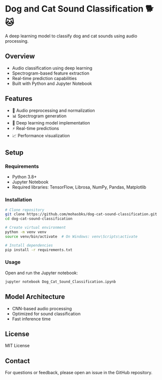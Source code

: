 # Dog and Cat Sound Classification 🐕 🐱

A deep learning model to classify dog and cat sounds using audio processing.

## Overview

- Audio classification using deep learning
- Spectrogram-based feature extraction
- Real-time prediction capabilities
- Built with Python and Jupyter Notebook

## Features

- 🎵 Audio preprocessing and normalization
- 📊 Spectrogram generation
- 🤖 Deep learning model implementation
- ⚡ Real-time predictions
- 📈 Performance visualization

## Setup

### Requirements
- Python 3.8+
- Jupyter Notebook
- Required libraries: TensorFlow, Librosa, NumPy, Pandas, Matplotlib

### Installation
```bash
# Clone repository
git clone https://github.com/mohasbks/dog-cat-sound-classification.git
cd dog-cat-sound-classification

# Create virtual environment
python -m venv venv
source venv/bin/activate  # On Windows: venv\Scripts\activate

# Install dependencies
pip install -r requirements.txt
```

### Usage
Open and run the Jupyter notebook:
```bash
jupyter notebook Dog_Cat_Sound_Classification.ipynb
```

## Model Architecture
- CNN-based audio processing
- Optimized for sound classification
- Fast inference time

## License
MIT License

## Contact
For questions or feedback, please open an issue in the GitHub repository.
